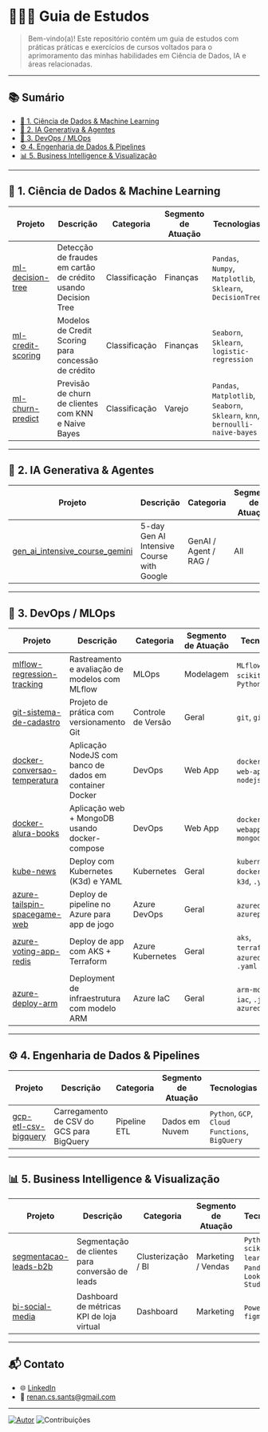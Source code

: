 # 👨🏻‍💻 Guia de Estudos

> Bem-vindo(a)! Este repositório contém um guia de estudos com práticas práticas e exercícios de cursos voltados para o aprimoramento das minhas habilidades em Ciência de Dados, IA e áreas relacionadas.

---

## 📚 Sumário

- [🔬 1. Ciência de Dados & Machine Learning](#-ciência-de-dados--machine-learning)
- [🤖 2. IA Generativa & Agentes](#-ia-generativa--agentes)
- [🔧 3. DevOps / MLOps](#-devops--mlops)
- [⚙️ 4. Engenharia de Dados & Pipelines](#-engenharia-de-dados--pipelines)
- [📊 5. Business Intelligence & Visualização](#-business-intelligence--visualização)

---

## 🔬 1. Ciência de Dados & Machine Learning

| Projeto | Descrição | Categoria | Segmento de Atuação | Tecnologias |
|--------|-----------|-----------|----------------------|--------------|
|  [ml-decision-tree](https://github.com/reynancs/ml-decision-tree) | Detecção de fraudes em cartão de crédito usando Decision Tree | Classificação | Finanças | `Pandas`, `Numpy`, `Matplotlib`, `Sklearn`, `DecisionTree`  |
|  [ml-credit-scoring](https://github.com/reynancs/ml-credit-scoring) | Modelos de Credit Scoring para concessão de crédito | Classificação | Finanças | `Seaborn`, `Sklearn`, `logistic-regression`  |
|  [ml-churn-predict](https://github.com/reynancs/ml-churn-predict) | Previsão de churn de clientes com KNN e Naive Bayes | Classificação | Varejo | `Pandas`, `Matplotlib`, `Seaborn`, `Sklearn`, `knn`, `bernoulli-naive-bayes`  |

---

## 🤖 2. IA Generativa & Agentes

| Projeto | Descrição | Categoria | Segmento de Atuação | Tecnologias |
|--------|-----------|-----------|----------------------|--------------|
|  [gen_ai_intensive_course_gemini](genai_intensive_course_gemini) | 5-day Gen AI Intensive Course with Google | GenAI / Agent / RAG /  | All | `Python`, `LangGraph`, `Gemini`, `RAG`  |

---

## 🔧 3. DevOps / MLOps

| Projeto | Descrição | Categoria | Segmento de Atuação | Tecnologias |
|--------|-----------|-----------|----------------------|--------------|
|  [mlflow-regression-tracking](mlflow-regression-tracking) | Rastreamento e avaliação de modelos com MLflow | MLOps | Modelagem | `MLflow`, `scikit-learn`, `Python`  |
|  [git-sistema-de-cadastro](https://github.com/reynancs/git-sistema-de-cadastro) | Projeto de prática com versionamento Git | Controle de Versão | Geral | `git`, `github`  |
|  [docker-conversao-temperatura](https://github.com/reynancs/docker-conversao-temperatura) | Aplicação NodeJS com banco de dados em container Docker | DevOps | Web App | `dockerfile`, `web-app`, `nodejs`  |
|  [docker-alura-books](https://github.com/reynancs/docker-alura-books) | Aplicação web + MongoDB usando docker-compose | DevOps | Web App | `dockercompose`, `webapp`, `mongodb`  |
|  [kube-news](https://github.com/reynancs/kube-news) | Deploy com Kubernetes (K3d) e YAML | Kubernetes | Geral | `kubernetes`, `dockerfile`, `k3d`, `.yaml`  |
|  [azure-tailspin-spacegame-web](https://github.com/reynancs/azure-tailspin-spacegame-web) | Deploy de pipeline no Azure para app de jogo | Azure DevOps | Geral | `azuredevops`, `azurepipeline`  |
|  [azure-voting-app-redis](https://github.com/reynancs/azure-voting-app-redis) | Deploy de app com AKS + Terraform | Azure Kubernetes | Geral | `aks`, `terraform`, `azuredevops`, `.yaml`  |
|  [azure-deploy-arm](https://github.com/reynancs/azure-deploy-arm) | Deployment de infraestrutura com modelo ARM | Azure IaC | Geral | `arm-model`, `iac`, `.json`, `azuredevops`  |

---

## ⚙️ 4. Engenharia de Dados & Pipelines

| Projeto | Descrição | Categoria | Segmento de Atuação | Tecnologias |
|--------|-----------|-----------|----------------------|--------------|
|  [gcp-etl-csv-bigquery](gcp-etl-csv-bigquery) | Carregamento de CSV do GCS para BigQuery | Pipeline ETL | Dados em Nuvem | `Python`, `GCP`, `Cloud Functions`, `BigQuery`  |

---

## 📊 5. Business Intelligence & Visualização

| Projeto | Descrição | Categoria | Segmento de Atuação | Tecnologias |
|--------|-----------|-----------|----------------------|--------------|
|  [segmentacao-leads-b2b](segmentacao-leads-b2b) | Segmentação de clientes para conversão de leads | Clusterização / BI | Marketing / Vendas | `Python`, `scikit-learn`, `Pandas`, `Looker Studio`  |
|  [bi-social-media](https://github.com/reynancs/BI-Social-Media) | Dashboard de métricas KPI de loja virtual | Dashboard | Marketing | `PowerBI`, `dax`, `figma`  |

---

## 📬 Contato

- 🌐 [LinkedIn](https://www.linkedin.com/in/renan-cardoso-8323b151/)
- 📧 renan.cs.sants@gmail.com

---

[![Autor](https://img.shields.io/badge/Autor-Renan%20Cardoso-red.svg)](https://www.linkedin.com/in/renan-cardoso-8323b151) 
![Contribuições](https://img.shields.io/badge/Contributions-Bem--vindo-brightgreen.svg?style=flat)
